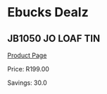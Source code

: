 
# Ebucks Dealz
## JB1050 JO LOAF TIN
[Product Page](https://www.ebucks.com/web/shop/productSelected.do?prodId=1135578738&catId=704983235)

Price: R199.00

Savings: 30.0


	